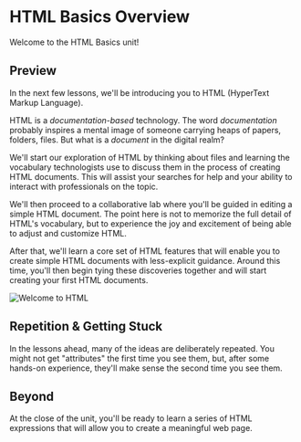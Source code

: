 # HTML Basics Overview

Welcome to the HTML Basics unit!

## Preview

In the next few lessons, we'll be introducing you to HTML (HyperText
Markup Language).

HTML is a _documentation-based_ technology. The word _documentation_ probably
inspires a mental image of someone carrying heaps of papers, folders, files.
But what is a _document_ in the digital realm?

We'll start our exploration of HTML by thinking about files and learning the
vocabulary technologists use to discuss them in the process of creating HTML
documents. This will assist your searches for help and your ability to interact
with professionals on the topic.

We'll then proceed to a collaborative lab where you'll be guided in editing a
simple HTML document. The point here is not to memorize the full detail of
HTML's vocabulary, but to experience the joy and excitement of being able to
adjust and customize HTML.

After that, we'll learn a core set of HTML features that will enable you to create
simple HTML documents with less-explicit guidance. Around this time, you'll then
begin tying these discoveries together and will start creating your first
HTML documents.

![Welcome to HTML](https://curriculum-content.s3.amazonaws.com/html-basics/welcome-to-html/Image_48_HTMLBannerGraphic.png)

## Repetition &amp; Getting Stuck

In the lessons ahead, many of the ideas are deliberately repeated. You might not 
get "attributes" the first time you see them, but, after some hands-on experience,
they'll make sense the second time you see them.

## Beyond

At the close of the unit, you'll be ready to learn a series of HTML expressions
that will allow you to create a meaningful web page. 
